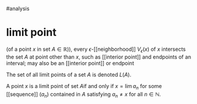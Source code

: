 
#analysis

# limit point
(of a point $x$ in set $A \in \mathbb{R})$), every $\epsilon$-[[neighborhood]] $V_\epsilon(x)$ of $x$ intersects the set $A$ at point other than $x$, such as [[interior point]] and endpoints of an interval; may also be an [[interior point]] or endpoint

The set of all limit points of a set $A$ is denoted $L(A)$.

A point $x$ is a limit point of set $A$if and only if $x = \lim a_n$ for some [[sequence]] $(a_n)$ contained in $A$ satisfying $a_n \neq x$ for all $n \in \mathbb{N}$.